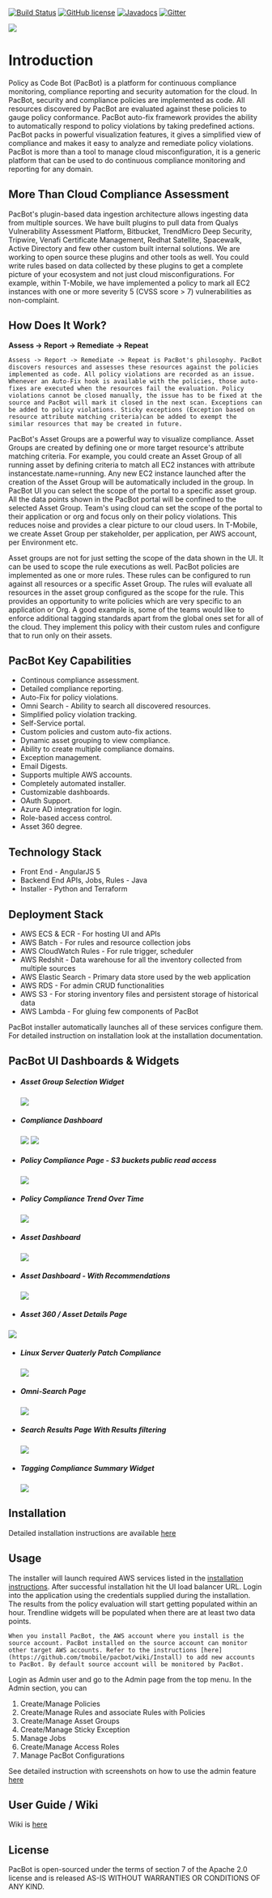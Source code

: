 [![Build Status](https://travis-ci.com/tmobile/pacbot.svg?token=k3NCeDUn4HM7urPbq4oz&branch=master)](https://travis-ci.com/tmobile/pacbot)
[![GitHub license](https://github.com/tmobile/pacbot/blob/master/wiki/license_apache.svg)](https://github.com/tmobile/pacbot/blob/master/LICENSE)
[![Javadocs](https://github.com/tmobile/pacbot/blob/master/wiki/javadoc.svg)](https://github.com/tmobile/pacbot/blob/master/wiki/docs/rule-engine/index.html)
[![Gitter](https://github.com/tmobile/pacbot/blob/master/wiki/images/chat.svg)](https://gitter.im/TMO-OSS/PacBot)


<img src="./wiki/images/pacman_horz_banner_magenta.png">

# Introduction
Policy as Code Bot (PacBot) is a platform for continuous compliance monitoring, compliance reporting and security automation for the cloud. In PacBot, security and compliance policies are implemented as code. All resources discovered by PacBot are evaluated against these policies to gauge policy conformance. PacBot auto-fix framework provides the ability to automatically respond to policy violations by taking predefined actions. PacBot packs in powerful visualization features, it gives a simplified view of compliance and makes it easy to analyze and remediate policy violations. PacBot is more than a tool to manage cloud misconfiguration, it is a generic platform that can be used to do continuous compliance monitoring and reporting for any domain.

## More Than Cloud Compliance Assessment
PacBot's plugin-based data ingestion architecture allows ingesting data from multiple sources. We have built plugins to pull data from Qualys Vulnerability Assessment Platform, Bitbucket, TrendMicro Deep Security, Tripwire, Venafi Certificate Management, Redhat Satellite, Spacewalk, Active Directory and few other custom built internal solutions. We are working to open source these plugins and other tools as well. You could write rules based on data collected by these plugins to get a complete picture of your ecosystem and not just cloud misconfigurations. For example, within T-Mobile, we have implemented a policy to mark all EC2 instances with one or more severity 5 (CVSS score > 7) vulnerabilities as non-complaint.

## How Does It Work?
**Assess -> Report -> Remediate -> Repeat**
```
Assess -> Report -> Remediate -> Repeat is PacBot's philosophy. PacBot discovers resources and assesses these resources against the policies implemented as code. All policy violations are recorded as an issue. Whenever an Auto-Fix hook is available with the policies, those auto-fixes are executed when the resources fail the evaluation. Policy violations cannot be closed manually, the issue has to be fixed at the source and PacBot will mark it closed in the next scan. Exceptions can be added to policy violations. Sticky exceptions (Exception based on resource attribute matching criteria)can be added to exempt the similar resources that may be created in future.
```
PacBot's Asset Groups are a powerful way to visualize compliance. Asset Groups are created by defining one or more target resource's attribute matching criteria. For example, you could create an Asset Group of all running asset by defining criteria to match all EC2 instances with attribute instancestate.name=running. Any new EC2 instance launched after the creation of the Asset Group will be automatically included in the group. In PacBot UI you can select the scope of the portal to a specific asset group. All the data points shown in the PacBot portal will be confined to the selected Asset Group. Team's using cloud can set the scope of the portal to their application or org and focus only on their policy violations. This reduces noise and provides a clear picture to our cloud users. In T-Mobile, we create Asset Group per stakeholder, per application, per AWS account, per Environment etc.

Asset groups are not for just setting the scope of the data shown in the UI. It can be used to scope the rule executions as well. PacBot policies are implemented as one or more rules. These rules can be configured to run against all resources or a specific Asset Group. The rules will evaluate all resources in the asset group configured as the scope for the rule. This provides an opportunity to write policies which are very specific to an application or Org. A good example is, some of the teams would like to enforce additional tagging standards apart from the global ones set for all of the cloud. They implement this policy with their custom rules and configure that to run only on their assets.


## PacBot Key Capabilities

* Continous compliance assessment.
* Detailed compliance reporting.
* Auto-Fix for policy violations.
* Omni Search - Ability to search all discovered resources.
* Simplified policy violation tracking.
* Self-Service portal.
* Custom policies and custom auto-fix actions.
* Dynamic asset grouping to view compliance.
* Ability to create multiple compliance domains.
* Exception management.
* Email Digests.
* Supports multiple AWS accounts.
* Completely automated installer.
* Customizable dashboards.
* OAuth Support.
* Azure AD integration for login.
* Role-based access control.
* Asset 360 degree.


## Technology Stack
* Front End - AngularJS 5
* Backend End APIs, Jobs, Rules - Java
* Installer - Python and Terraform
  
## Deployment Stack
* AWS ECS & ECR - For hosting UI and APIs
* AWS Batch - For rules and resource collection jobs
* AWS CloudWatch Rules - For rule trigger, scheduler
* AWS Redshit - Data warehouse for all the inventory collected from multiple sources
* AWS Elastic Search - Primary data store used by the web application
* AWS RDS - For admin CRUD functionalities
* AWS S3 - For storing inventory files and persistent storage of historical data
* AWS Lambda - For gluing few components of PacBot

PacBot installer automatically launches all of these services configure them. For detailed instruction on installation look at the installation documentation. 

## PacBot UI Dashboards & Widgets 

* ##### Asset Group Selection Widget
    <img src=./wiki/images/asset-group-applications.png>

* ##### Compliance Dashboard
    <img src=./wiki/images/compliance.png>
    <img src=./wiki/images/compliance2.png>

* ##### Policy Compliance Page - S3 buckets public read access   
    <img src=./wiki/images/policy-compliance.png>

* ##### Policy Compliance Trend Over Time
    <img src=./wiki/images/compliance-trend.png>

* ##### Asset Dashboard
    <img src=./wiki/images/assets.png>

* ##### Asset Dashboard - With Recommendations
    <img src=./wiki/images/asset-recommendation.png>

* ##### Asset 360 / Asset Details Page
<img src=./wiki/images/asset-details.png>

* ##### Linux Server Quaterly Patch Compliance
    <img src=./wiki/images/linux-patch-compliance.png>

* ##### Omni-Search Page   
    <img src=./wiki/images/omni-search.png>

* ##### Search Results Page With Results filtering
    <img src=./wiki/images/search-results.png>

* ##### Tagging Compliance Summary Widget
    <img src=./wiki/images/tagging-summary.png> 


## Installation

Detailed installation instructions are available [here](https://github.com/tmobile/pacbot/wiki/Install)


## Usage

The installer will launch required AWS services listed in the [installation instructions](https://github.com/tmobile/pacbot/wiki/Install). After successful installation hit the UI load balancer URL. Login into the application using the credentials supplied during the installation. The results from the policy evaluation will start getting populated within an hour. Trendline widgets will be populated when there are at least two data points.

```
When you install PacBot, the AWS account where you install is the source account. PacBot installed on the source account can monitor other target AWS accounts. Refer to the instructions [here](https://github.com/tmobile/pacbot/wiki/Install) to add new accounts to PacBot. By default source account will be monitored by PacBot.
```

Login as Admin user and go to the Admin page from the top menu. In the Admin section, you can 
1. Create/Manage Policies
2. Create/Manage Rules and associate Rules with Policies
3. Create/Manage Asset Groups
4. Create/Manage Sticky Exception
5. Manage Jobs
6. Create/Manage Access Roles
7. Manage PacBot Configurations

See detailed instruction with screenshots on how to use the admin feature [here](https://github.com/tmobile/pacbot/wiki/Admin-Features
)

## User Guide / Wiki
Wiki is [here](https://github.com/tmobile/pacbot/wiki) 

## License
PacBot is open-sourced under the terms of section 7 of the Apache 2.0 license and is released AS-IS WITHOUT WARRANTIES OR CONDITIONS OF ANY KIND.
